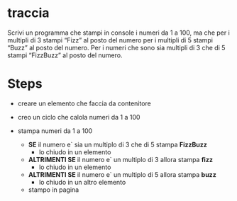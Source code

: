 # traccia

Scrivi un programma che stampi in console i numeri da 1 a 100, ma che per i
multipli di 3 stampi “Fizz” al posto del numero per i multipli di 5 stampi
“Buzz” al posto del numero. Per i numeri che sono sia multipli di 3 che di 5
stampi “FizzBuzz” al posto del numero.

# Steps

- creare un elemento che faccia da contenitore

- creo un ciclo che calola numeri da 1 a 100
- stampa numeri da 1 a 100
  - **SE** il numero e` sia un multiplo di 3 che di 5 stampa **FizzBuzz**
    - lo chiudo in un elemento
  - **ALTRIMENTI SE** il numero e` un multiplo di 3 allora stampa **fizz**
    - lo chiudo in un elemento
  - **ALTRIMENTI SE** il numero e` un multiplo di 5 allora stampa **buzz**
    - lo chiudo in un altro elemento
  - stampo in pagina
